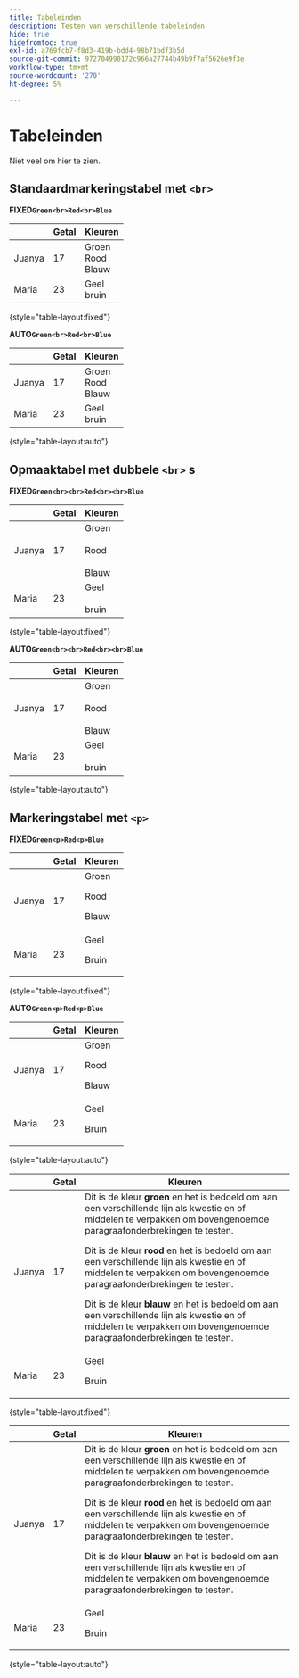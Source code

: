 ```yaml
---
title: Tabeleinden
description: Testen van verschillende tabeleinden
hide: true
hidefromtoc: true
exl-id: a769fcb7-f8d3-419b-bdd4-98b71bdf3b5d
source-git-commit: 972704990172c966a27744b49b9f7af5626e9f3e
workflow-type: tm+mt
source-wordcount: '270'
ht-degree: 5%

---
```


# Tabeleinden

Niet veel om hier te zien.

## Standaardmarkeringstabel met `<br>`

**FIXED`Green<br>Red<br>Blue`**

|  | Getal | Kleuren |
|---|---|---|
| Juanya | 17 | Groen <br> Rood <br> Blauw |
| Maria | 23 | Geel <br> bruin |

{style="table-layout:fixed"}

**AUTO`Green<br>Red<br>Blue`**

|  | Getal | Kleuren |
|---|---|---|
| Juanya | 17 | Groen <br> Rood <br> Blauw |
| Maria | 23 | Geel <br> bruin |

{style="table-layout:auto"}

## Opmaaktabel met dubbele `<br>` s

**FIXED`Green<br><br>Red<br><br>Blue`**

|  | Getal | Kleuren |
|---|---|---|
| Juanya | 17 | Groen <br><br> Rood <br><br> Blauw |
| Maria | 23 | Geel <br><br> bruin |

{style="table-layout:fixed"}

**AUTO`Green<br><br>Red<br><br>Blue`**

|  | Getal | Kleuren |
|---|---|---|
| Juanya | 17 | Groen <br><br> Rood <br><br> Blauw |
| Maria | 23 | Geel <br><br> bruin |

{style="table-layout:auto"}

## Markeringstabel met `<p>`

**FIXED`Green<p>Red<p>Blue`**

|  | Getal | Kleuren |
|---|---|---|
| Juanya | 17 | Groen<p>Rood<p>Blauw |
| Maria | 23 | Geel<p>Bruin |

{style="table-layout:fixed"}

**AUTO`Green<p>Red<p>Blue`**

|  | Getal | Kleuren |
|---|---|---|
| Juanya | 17 | Groen<p>Rood<p>Blauw |
| Maria | 23 | Geel<p>Bruin |

{style="table-layout:auto"}

|  | Getal | Kleuren |
|---|---|---|
| Juanya | 17 | Dit is de kleur **groen** en het is bedoeld om aan een verschillende lijn als kwestie en of middelen te verpakken om bovengenoemde paragraafonderbrekingen te testen. <p>Dit is de kleur **rood** en het is bedoeld om aan een verschillende lijn als kwestie en of middelen te verpakken om bovengenoemde paragraafonderbrekingen te testen. <p>Dit is de kleur **blauw** en het is bedoeld om aan een verschillende lijn als kwestie en of middelen te verpakken om bovengenoemde paragraafonderbrekingen te testen. |
| Maria | 23 | Geel<p>Bruin |

{style="table-layout:fixed"}

|  | Getal | Kleuren |
|---|---|---|
| Juanya | 17 | Dit is de kleur **groen** en het is bedoeld om aan een verschillende lijn als kwestie en of middelen te verpakken om bovengenoemde paragraafonderbrekingen te testen. <p>Dit is de kleur **rood** en het is bedoeld om aan een verschillende lijn als kwestie en of middelen te verpakken om bovengenoemde paragraafonderbrekingen te testen. <p>Dit is de kleur **blauw** en het is bedoeld om aan een verschillende lijn als kwestie en of middelen te verpakken om bovengenoemde paragraafonderbrekingen te testen. |
| Maria | 23 | Geel<p>Bruin |

{style="table-layout:auto"}
